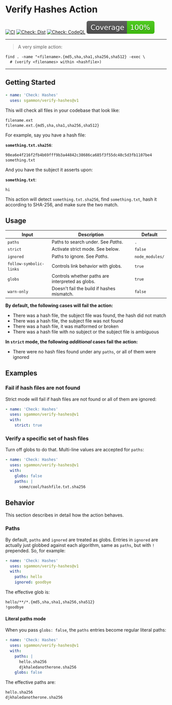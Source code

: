 # Verify Hashes Action

[![CI](https://github.com/sgammon/verify-hashes/actions/workflows/on.push.yml/badge.svg)](https://github.com/sgammon/verify-hashes/actions/workflows/on.push.yml)
[![Check: Dist](https://github.com/sgammon/verify-hashes/actions/workflows/check.dist.yml/badge.svg)](https://github.com/sgammon/verify-hashes/actions/workflows/check.dist.yml)
[![Check: CodeQL](https://github.com/sgammon/verify-hashes/actions/workflows/check.codeql-analysis.yml/badge.svg)](https://github.com/sgammon/verify-hashes/actions/workflows/check.codeql-analysis.yml)
[![Coverage](./badges/coverage.svg)](./badges/coverage.svg)

---

> A very simple action:

```shell
find . -name "<filename>.{md5,sha,sha1,sha256,sha512} -exec \
  # (verify <filenames> within <hashfile>)
```

---

## Getting Started

```yaml
- name: 'Check: Hashes'
  uses: sgammon/verify-hashes@v1
```

This will check all files in your codebase that look like:

```
filename.ext
filename.ext.{md5,sha,sha1,sha256,sha512}
```

For example, say you have a hash file:

**`something.txt.sha256`**:

```
98ea6e4f216f2fb4b69fff9b3a44842c38686ca685f3f55dc48c5d3fb1107be4  something.txt
```

And you have the subject it asserts upon:

**`something.txt`**:

```
hi
```

This action will detect `something.txt.sha256`, find `something.txt`, hash it
according to SHA-256, and make sure the two match.

## Usage

| Input                   | Description                                      | Default         |
| ----------------------- | ------------------------------------------------ | --------------- |
| `paths`                 | Paths to search under. See _Paths_.              | `.`             |
| `strict`                | Activate strict mode. See below.                 | `false`         |
| `ignored`               | Paths to ignore. See _Paths_.                    | `node_modules/` |
| `follow-symbolic-links` | Controls link behavior with globs.               | `true`          |
| `globs`                 | Controls whether paths are interpreted as globs. | `true`          |
| `warn-only`             | Doesn't fail the build if hashes mismatch.       | `false`         |

**By default, the following cases will fail the action:**

- There was a hash file, the subject file was found, the hash did not match
- There was a hash file, the subject file was not found
- There was a hash file, it was malformed or broken
- There was a hash file with no subject or the subject file is ambiguous

**In `strict` mode, the following _additional_ cases fail the action:**

- There were no hash files found under any `paths`, or all of them were ignored

## Examples

### Fail if hash files are not found

Strict mode will fail if hash files are not found or all of them are ignored:

```yaml
- name: 'Check: Hashes'
  uses: sgammon/verify-hashes@v1
  with:
    strict: true
```

### Verify a specific set of hash files

Turn off globs to do that. Multi-line values are accepted for `paths`:

```yaml
- name: 'Check: Hashes'
  uses: sgammon/verify-hashes@v1
  with:
    globs: false
    paths: |
      some/cool/hashfile.txt.sha256
```

## Behavior

This section describes in detail how the action behaves.

### Paths

By default, `paths` and `ignored` are treated as globs. Entries in `ignored` are
actually just globbed against each algorithm, same as `paths`, but with `!`
prepended. So, for example:

```yaml
- name: 'Check: Hashes'
  uses: sgammon/verify-hashes@v1
  with:
    paths: hello
    ignored: goodbye
```

The effective glob is:

```
hello/**/*.{md5,sha,sha1,sha256,sha512}
!goodbye
```

#### Literal paths mode

When you pass `globs: false`, the `paths` entries become regular literal paths:

```yaml
- name: 'Check: Hashes'
  uses: sgammon/verify-hashes@v1
  with:
    paths: |
      hello.sha256
      djkhaledanotherone.sha256
    globs: false
```

The effective paths are:

```
hello.sha256
djkhaledanotherone.sha256
```
